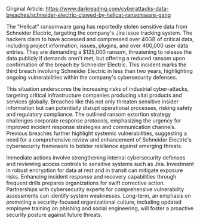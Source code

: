 Original Article: https://www.darkreading.com/cyberattacks-data-breaches/schneider-electric-clawed-by-hellcat-ransomware-gang

The "Hellcat" ransomware gang has reportedly stolen sensitive data from Schneider Electric, targeting the company's Jira issue tracking system. The hackers claim to have accessed and compressed over 40GB of critical data, including project information, issues, plugins, and over 400,000 user data entries. They are demanding a $125,000 ransom, threatening to release the data publicly if demands aren't met, but offering a reduced ransom upon confirmation of the breach by Schneider Electric. This incident marks the third breach involving Schneider Electric in less than two years, highlighting ongoing vulnerabilities within the company's cybersecurity defenses.

This situation underscores the increasing risks of industrial cyber-attacks, targeting critical infrastructure companies producing vital products and services globally. Breaches like this not only threaten sensitive insider information but can potentially disrupt operational processes, risking safety and regulatory compliance. The outlined ransom extortion strategy challenges corporate response protocols, emphasizing the urgency for improved incident response strategies and communication channels. Previous breaches further highlight systemic vulnerabilities, suggesting a need for a comprehensive review and enhancement of Schneider Electric's cybersecurity framework to bolster resilience against emerging threats.

Immediate actions involve strengthening internal cybersecurity defenses and reviewing access controls to sensitive systems such as Jira. Investment in robust encryption for data at rest and in transit can mitigate exposure risks. Enhancing incident response and recovery capabilities through frequent drills prepares organizations for swift corrective action. Partnerships with cybersecurity experts for comprehensive vulnerability assessments can identify system weaknesses. Long-term, an emphasis on promoting a security-focused organizational culture, including updated employee training on phishing and social engineering, will foster a proactive security posture against future threats.